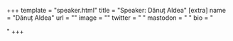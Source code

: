 +++
template = "speaker.html"
title = "Speaker: Dănuț Aldea"
[extra]
  name = "Dănuț Aldea"
  url = ""
  image = ""
  twitter = " "
  mastodon = " "
  bio = "<p></p>"
+++
